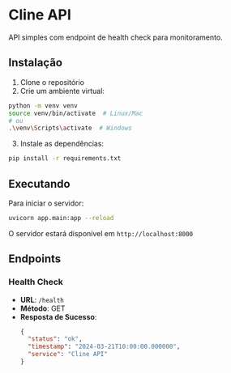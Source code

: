 # Cline API

API simples com endpoint de health check para monitoramento.

## Instalação

1. Clone o repositório
2. Crie um ambiente virtual:
```bash
python -m venv venv
source venv/bin/activate  # Linux/Mac
# ou
.\venv\Scripts\activate  # Windows
```
3. Instale as dependências:
```bash
pip install -r requirements.txt
```

## Executando

Para iniciar o servidor:

```bash
uvicorn app.main:app --reload
```

O servidor estará disponível em `http://localhost:8000`

## Endpoints

### Health Check

- **URL**: `/health`
- **Método**: GET
- **Resposta de Sucesso**:
  ```json
  {
    "status": "ok",
    "timestamp": "2024-03-21T10:00:00.000000",
    "service": "Cline API"
  }
  ``` 
